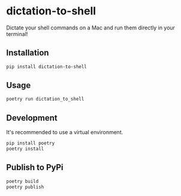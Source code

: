 # dictation-to-shell

Dictate your shell commands on a Mac and run them directly in your terminal!

## Installation

```sh
pip install dictation-to-shell
```

## Usage

```sh
poetry run dictation_to_shell
```

## Development

It's recommended to use a virtual environment.

```sh
pip install poetry
poetry install
```

## Publish to PyPi

```sh
poetry build
poetry publish
```
